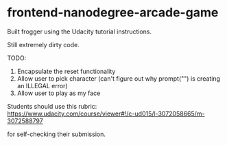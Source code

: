 frontend-nanodegree-arcade-game
===============================
Built frogger using the Udacity tutorial instructions.

Still extremely dirty code.

TODO:
  1. Encapsulate the reset functionality
  2. Allow user to pick character (can't figure out why prompt("") is creating an ILLEGAL error)
  3. Allow user to play as my face


Students should use this rubric: https://www.udacity.com/course/viewer#!/c-ud015/l-3072058665/m-3072588797

for self-checking their submission.
